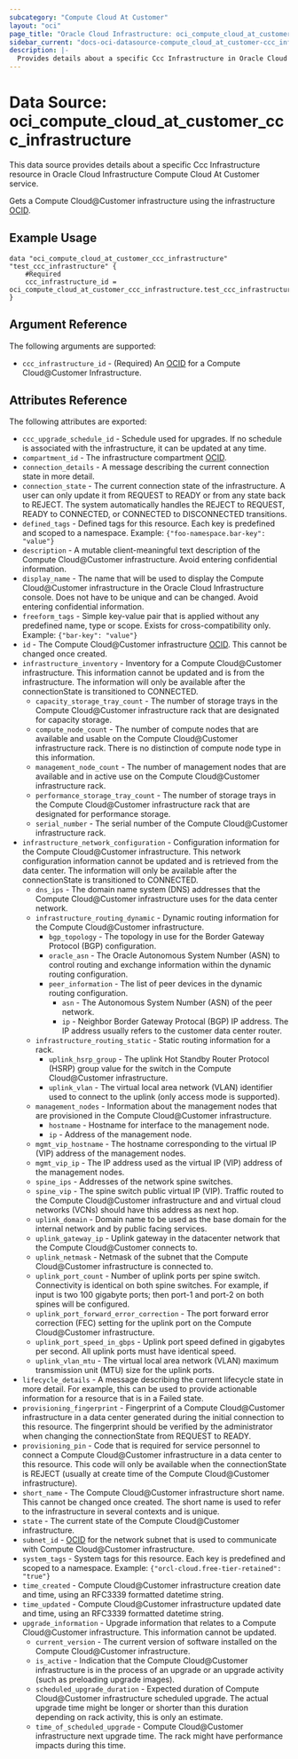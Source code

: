 ```yaml
---
subcategory: "Compute Cloud At Customer"
layout: "oci"
page_title: "Oracle Cloud Infrastructure: oci_compute_cloud_at_customer_ccc_infrastructure"
sidebar_current: "docs-oci-datasource-compute_cloud_at_customer-ccc_infrastructure"
description: |-
  Provides details about a specific Ccc Infrastructure in Oracle Cloud Infrastructure Compute Cloud At Customer service
---
```


# Data Source: oci_compute_cloud_at_customer_ccc_infrastructure
This data source provides details about a specific Ccc Infrastructure resource in Oracle Cloud Infrastructure Compute Cloud At Customer service.

Gets a Compute Cloud@Customer infrastructure using the infrastructure
[OCID](https://docs.cloud.oracle.com/iaas/Content/General/Concepts/identifiers.htm).


## Example Usage

```hcl
data "oci_compute_cloud_at_customer_ccc_infrastructure" "test_ccc_infrastructure" {
	#Required
	ccc_infrastructure_id = oci_compute_cloud_at_customer_ccc_infrastructure.test_ccc_infrastructure.id
}
```

## Argument Reference

The following arguments are supported:

* `ccc_infrastructure_id` - (Required) An [OCID](https://docs.cloud.oracle.com/iaas/Content/General/Concepts/identifiers.htm) for a  Compute Cloud@Customer Infrastructure. 


## Attributes Reference

The following attributes are exported:

* `ccc_upgrade_schedule_id` - Schedule used for upgrades. If no schedule is associated with the infrastructure, it can be updated at any time. 
* `compartment_id` - The infrastructure compartment [OCID](https://docs.cloud.oracle.com/iaas/Content/General/Concepts/identifiers.htm).
* `connection_details` - A message describing the current connection state in more detail. 
* `connection_state` - The current connection state of the infrastructure. A user can only update it from REQUEST to READY or from any state back to REJECT. The system automatically handles the REJECT to REQUEST, READY to CONNECTED, or CONNECTED to DISCONNECTED transitions. 
* `defined_tags` - Defined tags for this resource. Each key is predefined and scoped to a namespace. Example: `{"foo-namespace.bar-key": "value"}` 
* `description` - A mutable client-meaningful text description of the Compute Cloud@Customer infrastructure. Avoid entering confidential information. 
* `display_name` - The name that will be used to display the Compute Cloud@Customer infrastructure in the Oracle Cloud Infrastructure console. Does not have to be unique and can be changed. Avoid entering confidential information. 
* `freeform_tags` - Simple key-value pair that is applied without any predefined name, type or scope. Exists for cross-compatibility only. Example: `{"bar-key": "value"}` 
* `id` - The Compute Cloud@Customer infrastructure [OCID](https://docs.cloud.oracle.com/iaas/Content/General/Concepts/identifiers.htm). This cannot be changed once created. 
* `infrastructure_inventory` - Inventory for a Compute Cloud@Customer infrastructure. This information cannot be updated and is from the infrastructure. The information will only be available after the connectionState is transitioned to CONNECTED. 
	* `capacity_storage_tray_count` - The number of storage trays in the Compute Cloud@Customer infrastructure rack that are designated for capacity storage.
	* `compute_node_count` - The number of compute nodes that are available and usable on the Compute Cloud@Customer infrastructure rack. There is no distinction of compute node type in this information. 
	* `management_node_count` - The number of management nodes that are available and in active use on the Compute Cloud@Customer infrastructure rack. 
	* `performance_storage_tray_count` - The number of storage trays in the Compute Cloud@Customer infrastructure rack that are designated for performance storage.
	* `serial_number` - The serial number of the Compute Cloud@Customer infrastructure rack. 
* `infrastructure_network_configuration` - Configuration information for the Compute Cloud@Customer infrastructure. This  network configuration information cannot be updated and is retrieved from the data center. The information will only be available after the connectionState is transitioned to CONNECTED. 
	* `dns_ips` - The domain name system (DNS) addresses that the Compute Cloud@Customer infrastructure uses for the data center network. 
	* `infrastructure_routing_dynamic` - Dynamic routing information for the Compute Cloud@Customer infrastructure. 
		* `bgp_topology` - The topology in use for the Border Gateway Protocol (BGP) configuration. 
		* `oracle_asn` - The Oracle Autonomous System Number (ASN) to control routing and exchange information within the dynamic routing configuration. 
		* `peer_information` - The list of peer devices in the dynamic routing configuration.
			* `asn` - The Autonomous System Number (ASN) of the peer network.
			* `ip` - Neighbor Border Gateway Protocal (BGP) IP address. The IP address usually refers to the customer data center router. 
	* `infrastructure_routing_static` - Static routing information for a rack.
		* `uplink_hsrp_group` - The uplink Hot Standby Router Protocol (HSRP) group value for the switch in the Compute Cloud@Customer infrastructure. 
		* `uplink_vlan` - The virtual local area network (VLAN) identifier used to connect to the uplink (only access mode is supported). 
	* `management_nodes` - Information about the management nodes that are provisioned in the Compute Cloud@Customer infrastructure. 
		* `hostname` - Hostname for interface to the management node.
		* `ip` - Address of the management node.
	* `mgmt_vip_hostname` - The hostname corresponding to the virtual IP (VIP) address of the management nodes. 
	* `mgmt_vip_ip` - The IP address used as the virtual IP (VIP) address of the management nodes.
	* `spine_ips` - Addresses of the network spine switches.
	* `spine_vip` - The spine switch public virtual IP (VIP). Traffic routed to the Compute Cloud@Customer infrastructure and  and virtual cloud networks (VCNs) should have this address as next hop. 
	* `uplink_domain` - Domain name to be used as the base domain for the internal network and by  public facing services. 
	* `uplink_gateway_ip` - Uplink gateway in the datacenter network that the Compute Cloud@Customer connects to. 
	* `uplink_netmask` - Netmask of the subnet that the Compute Cloud@Customer infrastructure is connected to. 
	* `uplink_port_count` - Number of uplink ports per spine switch. Connectivity is identical on both spine switches. For example, if input is two 100 gigabyte ports; then port-1 and port-2 on both spines will be configured. 
	* `uplink_port_forward_error_correction` - The port forward error correction (FEC) setting for the uplink port on the Compute Cloud@Customer infrastructure. 
	* `uplink_port_speed_in_gbps` - Uplink port speed defined in gigabytes per second. All uplink ports must have identical speed. 
	* `uplink_vlan_mtu` - The virtual local area network (VLAN) maximum transmission unit (MTU) size for the uplink ports. 
* `lifecycle_details` - A message describing the current lifecycle state in more detail. For example, this can be used to provide actionable information for a resource that is in a Failed state. 
* `provisioning_fingerprint` - Fingerprint of a Compute Cloud@Customer infrastructure in a data center generated during the initial connection to this resource. The fingerprint should be verified by the administrator when changing the connectionState from REQUEST to READY. 
* `provisioning_pin` - Code that is required for service personnel to connect a Compute Cloud@Customer infrastructure in a data center to this resource. This code will only be available when the connectionState is REJECT (usually at create time of the Compute Cloud@Customer infrastructure). 
* `short_name` - The Compute Cloud@Customer infrastructure short name. This cannot be changed once created. The short name is used to refer to the infrastructure in several contexts and is unique. 
* `state` - The current state of the Compute Cloud@Customer infrastructure.
* `subnet_id` - [OCID](https://docs.cloud.oracle.com/iaas/Content/General/Concepts/identifiers.htm) for the network subnet that is used to communicate with Compute Cloud@Customer infrastructure. 
* `system_tags` - System tags for this resource. Each key is predefined and scoped to a namespace. Example: `{"orcl-cloud.free-tier-retained": "true"}` 
* `time_created` - Compute Cloud@Customer infrastructure creation date and time, using an RFC3339 formatted datetime string. 
* `time_updated` - Compute Cloud@Customer infrastructure updated date and time, using an RFC3339 formatted datetime string. 
* `upgrade_information` - Upgrade information that relates to a Compute Cloud@Customer infrastructure. This information cannot be updated. 
	* `current_version` - The current version of software installed on the Compute Cloud@Customer infrastructure. 
	* `is_active` - Indication that the Compute Cloud@Customer infrastructure is in the process of an upgrade or an upgrade activity (such as preloading upgrade images). 
	* `scheduled_upgrade_duration` - Expected duration of Compute Cloud@Customer infrastructure scheduled upgrade. The actual upgrade time might be longer or shorter than this duration depending on rack activity, this is only an estimate. 
	* `time_of_scheduled_upgrade` - Compute Cloud@Customer infrastructure next upgrade time. The rack might have performance impacts during this time. 

